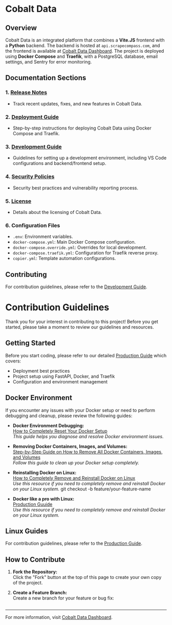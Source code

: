 # Cobalt Data

## Overview
Cobalt Data is an integrated platform that combines a **Vite.JS** frontend with a **Python** backend. The backend is hosted at `api.scrapecompass.com`, and the frontend is available at [Cobalt Data Dashboard](https://dashboard.cobaltdata.net). The project is deployed using **Docker Compose** and **Traefik**, with a PostgreSQL database, email settings, and Sentry for error monitoring.

## Documentation Sections

### 1. [Release Notes](release-notes.md)
   - Track recent updates, fixes, and new features in Cobalt Data.

### 2. [Deployment Guide](deployment.md)
   - Step-by-step instructions for deploying Cobalt Data using Docker Compose and Traefik.

### 3. [Development Guide](development.md)
   - Guidelines for setting up a development environment, including VS Code configurations and backend/frontend setup.

### 4. [Security Policies](SECURITY.md)
   - Security best practices and vulnerability reporting process.

### 5. [License](LICENSE)
   - Details about the licensing of Cobalt Data.

### 6. Configuration Files
   - `.env`: Environment variables.
   - `docker-compose.yml`: Main Docker Compose configuration.
   - `docker-compose.override.yml`: Overrides for local development.
   - `docker-compose.traefik.yml`: Configuration for Traefik reverse proxy.
   - `copier.yml`: Template automation configurations.

## Contributing
For contribution guidelines, please refer to the [Development Guide](development.md).
# Contribution Guidelines

Thank you for your interest in contributing to this project! Before you get started, please take a moment to review our guidelines and resources.

## Getting Started

Before you start coding, please refer to our detailed [Production Guide](https://medium.com/@nik_75329/from-zero-to-deployed-a-comprehensive-guide-to-deploying-a-fastapi-project-with-docker-and-traefik-79283ae9e4b7) which covers:
- Deployment best practices
- Project setup using FastAPI, Docker, and Traefik
- Configuration and environment management

## Docker Environment

If you encounter any issues with your Docker setup or need to perform debugging and cleanup, please review the following guides:

- **Docker Environment Debugging:**  
  [How to Completely Reset Your Docker Setup](https://medium.com/@nik_75329/docker-environment-debugging-how-to-completely-reset-your-docker-setup-dfec0eb6e6c4)  
  *This guide helps you diagnose and resolve Docker environment issues.*

- **Removing Docker Containers, Images, and Volumes:**  
  [Step-by-Step Guide on How to Remove All Docker Containers, Images, and Volumes](https://medium.com/@nik_75329/below-is-a-step-by-step-guide-on-how-to-remove-all-docker-containers-images-and-volumes-and-d119d02a76b9)  
  *Follow this guide to clean up your Docker setup completely.*

- **Reinstalling Docker on Linux:**  
  [How to Completely Remove and Reinstall Docker on Linux](https://medium.com/@nik_75329/how-to-completely-remove-and-reinstall-docker-on-linux-bc4fb677887c)  
  *Use this resource if you need to completely remove and reinstall Docker on your Linux system.*   git checkout -b feature/your-feature-name
- **Docker like a pro with Linux:**  
  [Production Guuide](https://medium.com/@nik_75329/how-to-completely-remove-and-reinstall-docker-on-linux-bc4fb677887c)  
  *Use this resource if you need to completely remove and reinstall Docker on your Linux system.*
## Linux Guides
For contribution guidelines, please refer to the [Production Guide](https://medium.com/@nik_75329/from-zero-to-deployed-a-comprehensive-guide-to-deploying-a-fastapi-project-with-docker-and-traefik-79283ae9e4b7).


## How to Contribute

1. **Fork the Repository:**  
   Click the "Fork" button at the top of this page to create your own copy of the project.

2. **Create a Feature Branch:**  
   Create a new branch for your feature or bug fix:
   ```bash
---
For more information, visit [Cobalt Data Dashboard](https://dashboard.cobaltdata.net).
